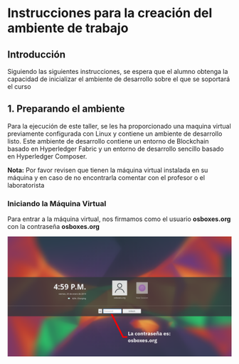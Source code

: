 # Instrucciones para la creación del ambiente de trabajo
## Introducción
Siguiendo las siguientes instrucciones, se espera que el alumno obtenga la capacidad de inicializar el ambiente de desarrollo sobre el que se soportará el curso
## 1. Preparando el ambiente
Para la ejecución de este taller, se les ha proporcionado una maquina virtual previamente configurada con Linux y contiene un ambiente de desarrollo listo. Este ambiente de desarrollo contiene un entorno de Blockchain basado en Hyperledger Fabric y un entorno de desarrollo sencillo basado en Hyperledger Composer.

__Nota:__ Por favor revisen que tienen la máquina virtual instalada en su máquina y en caso de no encontrarla comentar con el profesor o el laboratorista

### Iniciando la Máquina Virtual
Para entrar a la máquina virtual, nos firmamos como el usuario __osboxes.org__ con la contraseña __osboxes.org__

![Imagen 001](images/001.png)
